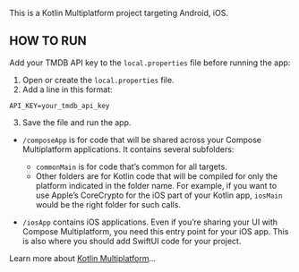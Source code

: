 This is a Kotlin Multiplatform project targeting Android, iOS.

## HOW TO RUN

Add your TMDB API key to the `local.properties` file before running the app:

1. Open or create the `local.properties` file.
2. Add a line in this format:
```
API_KEY=your_tmdb_api_key
```
3. Save the file and run the app.


* `/composeApp` is for code that will be shared across your Compose Multiplatform applications.
  It contains several subfolders:
  - `commonMain` is for code that’s common for all targets.
  - Other folders are for Kotlin code that will be compiled for only the platform indicated in the folder name.
    For example, if you want to use Apple’s CoreCrypto for the iOS part of your Kotlin app,
    `iosMain` would be the right folder for such calls.

* `/iosApp` contains iOS applications. Even if you’re sharing your UI with Compose Multiplatform, 
  you need this entry point for your iOS app. This is also where you should add SwiftUI code for your project.


Learn more about [Kotlin Multiplatform](https://www.jetbrains.com/help/kotlin-multiplatform-dev/get-started.html)…